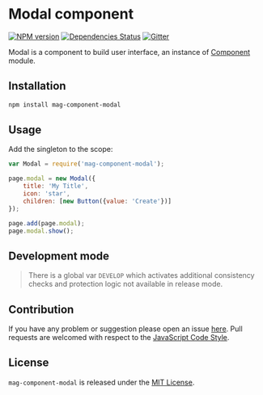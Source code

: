 Modal component
===============

[![NPM version](https://img.shields.io/npm/v/mag-component-modal.svg?style=flat-square)](https://www.npmjs.com/package/mag-component-modal)
[![Dependencies Status](https://img.shields.io/david/spasdk/component-modal.svg?style=flat-square)](https://david-dm.org/spasdk/component-modal)
[![Gitter](https://img.shields.io/badge/gitter-join%20chat-blue.svg?style=flat-square)](https://gitter.im/DarkPark/spasdk)


Modal is a component to build user interface, an instance of [Component](https://github.com/spasdk/component) module.


## Installation ##

```bash
npm install mag-component-modal
```


## Usage ##

Add the singleton to the scope:

```js
var Modal = require('mag-component-modal');

page.modal = new Modal({
    title: 'My Title',
    icon: 'star',
    children: [new Button({value: 'Create'})]
});

page.add(page.modal);
page.modal.show();
```


## Development mode ##

> There is a global var `DEVELOP` which activates additional consistency checks and protection logic not available in release mode.


## Contribution ##

If you have any problem or suggestion please open an issue [here](https://github.com/spasdk/component-modal/issues).
Pull requests are welcomed with respect to the [JavaScript Code Style](https://github.com/DarkPark/jscs).


## License ##

`mag-component-modal` is released under the [MIT License](license.md).
